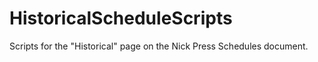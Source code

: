 # HistoricalScheduleScripts
Scripts for the "Historical" page on the Nick Press Schedules document.
